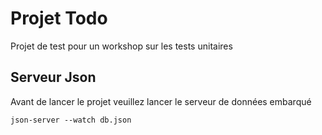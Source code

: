 # Projet Todo

Projet de test pour un workshop sur les tests unitaires

## Serveur Json 

Avant de lancer le projet veuillez lancer le serveur de données embarqué
```
json-server --watch db.json
```

